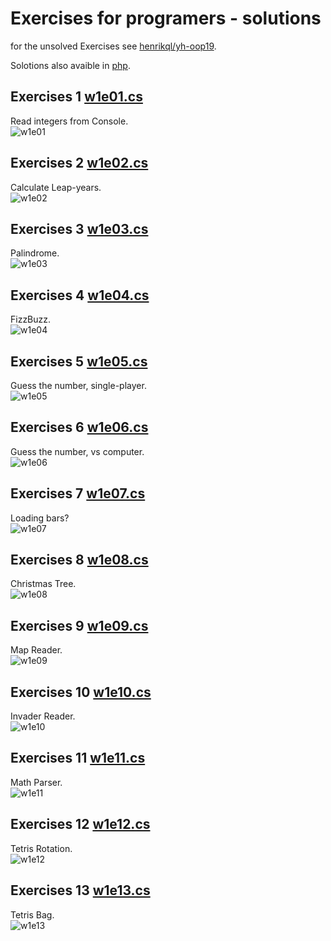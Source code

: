 # Exercises for programers - solutions
for the unsolved Exercises see [henrikql/yh-oop19](https://github.com/henrikql/yh-oop19/tree/master/Week1).

Solotions also avaible in [php](https://github.com/puggan/oop2019/tree/php).

## Exercises 1 [w1e01.cs](w1e01/w1e01.cs)
Read integers from Console.  
![w1e01](w1e01/w1e01.png)

## Exercises 2 [w1e02.cs](w1e02/w1e02.cs)
Calculate Leap-years.  
![w1e02](w1e02/w1e02.png)

## Exercises 3 [w1e03.cs](w1e03/w1e03.cs)
Palindrome.  
![w1e03](w1e03/w1e03.png)

## Exercises 4 [w1e04.cs](w1e04/w1e04.cs)
FizzBuzz.  
![w1e04](w1e04/w1e04.png)

## Exercises 5 [w1e05.cs](w1e05/w1e05.cs)
Guess the number, single-player.  
![w1e05](w1e05/w1e05.png)

## Exercises 6 [w1e06.cs](w1e06/w1e06.cs)
Guess the number, vs computer.  
![w1e06](w1e06/w1e06.png)

## Exercises 7 [w1e07.cs](w1e07/w1e07.cs)
Loading bars?  
![w1e07](w1e07/w1e07.png)

## Exercises 8 [w1e08.cs](w1e08/w1e08.cs)
Christmas Tree.  
![w1e08](w1e08/w1e08.png)

## Exercises 9 [w1e09.cs](w1e09/w1e09.cs)
Map Reader.  
![w1e09](w1e09/w1e09.png)

## Exercises 10 [w1e10.cs](w1e10/w1e10.cs)
Invader Reader.  
![w1e10](w1e10/w1e10.png)

## Exercises 11 [w1e11.cs](w1e11/w1e11.cs)
Math Parser.  
![w1e11](w1e11/w1e11.png)

## Exercises 12 [w1e12.cs](w1e12/w1e12.cs)
Tetris Rotation.  
![w1e12](w1e12/w1e12.png)

## Exercises 13 [w1e13.cs](w1e13/w1e13.cs)
Tetris Bag.  
![w1e13](w1e13/w1e13.png)
